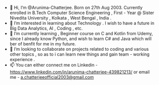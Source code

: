 - 👋 Hi, I’m @Arunima-Chatterjee. Born on 27th Aug 2003. Currently enrolled in B.Tech Computer Science Engineering , First - Year @ Sister Nivedita University , Kolkata , West Bengal , India .
- 👀 I’m interested in learning about Technology . I wish to have a future in Big Data Analytics, AI , Coding , etc.
- 🌱 I’m currently learning , Beginner course on C and Kotlin from Udemy, since I already know Python, and wish to learn C# and Java which will ber of benfit for me in my future.
- 💞️ I’m looking to collaborate on projects related to coding and various other topics , so as to i can learn new things and gain team - working experience . 
- 📫 You can either connect me on Linkedin - https://www.linkedin.com/in/arunima-chatterjee-439821213/ or email me - a.chatterjeeofficial2003@gmail.com

<!---
Arunima-Chatterjee/Arunima-Chatterjee is a ✨ special ✨ repository because its `README.md` (this file) appears on your GitHub profile.
You can click the Preview link to take a look at your changes.
--->
